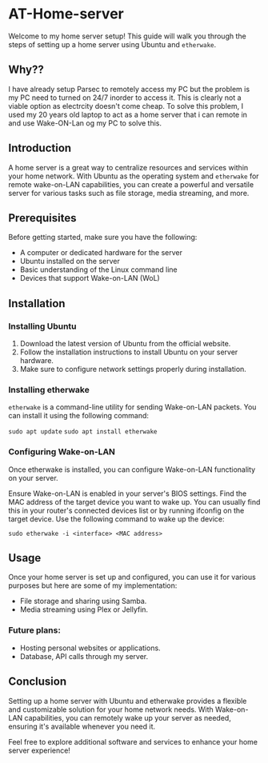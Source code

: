 # AT-Home-server

Welcome to my home server setup! This guide will walk you through the steps of setting up a home server using Ubuntu and `etherwake`.

## Why??
I have already setup Parsec to remotely access my PC but the problem is my PC need to turned on 24/7 inorder to access it. This is clearly not a viable option as electrcity doesn't come cheap. To solve this problem, I used my 20 years old laptop to act as a home server that i can remote in and use Wake-ON-Lan og my PC to solve this.

## Introduction

A home server is a great way to centralize resources and services within your home network. With Ubuntu as the operating system and `etherwake` for remote wake-on-LAN capabilities, you can create a powerful and versatile server for various tasks such as file storage, media streaming, and more.

## Prerequisites

Before getting started, make sure you have the following:

- A computer or dedicated hardware for the server
- Ubuntu installed on the server
- Basic understanding of the Linux command line
- Devices that support Wake-on-LAN (WoL)

## Installation

### Installing Ubuntu

1. Download the latest version of Ubuntu from the official website.
2. Follow the installation instructions to install Ubuntu on your server hardware.
3. Make sure to configure network settings properly during installation.

### Installing etherwake

`etherwake` is a command-line utility for sending Wake-on-LAN packets. You can install it using the following command:

`sudo apt update`
`sudo apt install etherwake`

### Configuring Wake-on-LAN
Once etherwake is installed, you can configure Wake-on-LAN functionality on your server.

Ensure Wake-on-LAN is enabled in your server's BIOS settings.
Find the MAC address of the target device you want to wake up. You can usually find this in your router's connected devices list or by running ifconfig on the target device.
Use the following command to wake up the device:

`sudo etherwake -i <interface> <MAC address>`

## Usage
Once your home server is set up and configured, you can use it for various purposes but here are some of my implementation: 

- File storage and sharing using Samba.
- Media streaming using Plex or Jellyfin.

### Future plans: 
- Hosting personal websites or applications.
- Database, API calls through my server.

## Conclusion
Setting up a home server with Ubuntu and etherwake provides a flexible and customizable solution for your home network needs. With Wake-on-LAN capabilities, you can remotely wake up your server as needed, ensuring it's available whenever you need it.

Feel free to explore additional software and services to enhance your home server experience!
